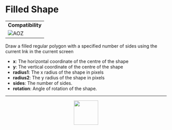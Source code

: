 # Filled Shape
<table><tr><td colspan="2"><b>Compatibility</b></td></tr><tr><td><img src="https://drive.google.com/uc?export=view&id=1NbXQFq8_hw18wZSmQiAaH8PEkx0iN0ue" valign="center" all="AOZ" title="AOZ" /></td></tr></table>

Draw a filled regular polygon with a specified number of sides using the current Ink in the current screen
- **x**: The horizontal coordinate of the centre of the shape
- **y**: The vertical coordinate of the centre of the shape
- **radius1**: The x radius of the shape in pixels
- **radius2**: The y radius of the shape in pixels
- **sides**: The number of sides.
- **rotation**: Angle of rotation of the shape.
---
<p align="center"><img valign="middle" width="76px" src="https://drive.google.com/uc?export=view&id=1c2KO0LJpvMS9X9CAGV6dOfciR7OWhdKA" /></p>